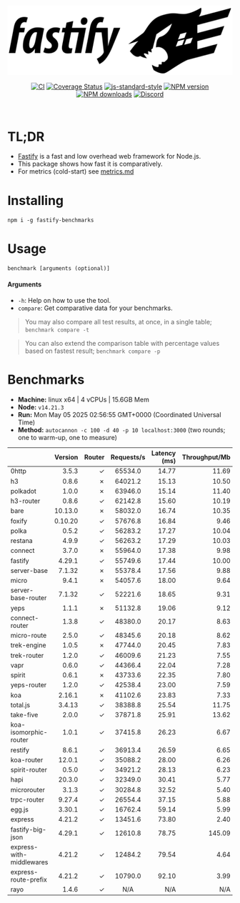 <div align="center">
  <img src="https://github.com/fastify/graphics/raw/HEAD/fastify-landscape-outlined.svg" width="650" height="auto"/>
</div>

<div align="center">

[![CI](https://github.com/fastify/fastify/workflows/ci/badge.svg)](https://github.com/fastify/fastify/actions/workflows/ci.yml)
[![Coverage Status](https://coveralls.io/repos/github/fastify/fastify/badge.svg?branch=master)](https://coveralls.io/github/fastify/fastify?branch=master)
[![js-standard-style](https://img.shields.io/badge/code%20style-standard-brightgreen.svg?style=flat)](http://standardjs.com/)
[![NPM version](https://img.shields.io/npm/v/fastify.svg?style=flat)](https://www.npmjs.com/package/fastify)
[![NPM downloads](https://img.shields.io/npm/dm/fastify.svg?style=flat)](https://www.npmjs.com/package/fastify) [![Discord](https://img.shields.io/discord/725613461949906985)](https://discord.gg/fastify)

</div>
<br />

# TL;DR

* [Fastify](https://github.com/fastify/fastify) is a fast and low overhead web framework for Node.js.
* This package shows how fast it is comparatively.
* For metrics (cold-start) see [metrics.md](./METRICS.md)

# Installing

```
npm i -g fastify-benchmarks
```

# Usage

```
benchmark [arguments (optional)]
```

#### Arguments

* `-h`: Help on how to use the tool.
* `compare`: Get comparative data for your benchmarks.

> You may also compare all test results, at once, in a single table; `benchmark compare -t`

> You can also extend the comparison table with percentage values based on fastest result; `benchmark compare -p`
# Benchmarks

* __Machine:__ linux x64 | 4 vCPUs | 15.6GB Mem
* __Node:__ `v14.21.3`
* __Run:__ Mon May 05 2025 02:56:55 GMT+0000 (Coordinated Universal Time)
* __Method:__ `autocannon -c 100 -d 40 -p 10 localhost:3000` (two rounds; one to warm-up, one to measure)

|                          | Version | Router | Requests/s | Latency (ms) | Throughput/Mb |
| :--                      | --:     | --:    | :-:        | --:          | --:           |
| 0http                    | 3.5.3   | ✓      | 65534.0    | 14.77        | 11.69         |
| h3                       | 0.8.6   | ✗      | 64021.2    | 15.13        | 10.50         |
| polkadot                 | 1.0.0   | ✗      | 63946.0    | 15.14        | 11.40         |
| h3-router                | 0.8.6   | ✓      | 62142.8    | 15.60        | 10.19         |
| bare                     | 10.13.0 | ✗      | 58032.0    | 16.74        | 10.35         |
| foxify                   | 0.10.20 | ✓      | 57676.8    | 16.84        | 9.46          |
| polka                    | 0.5.2   | ✓      | 56283.2    | 17.27        | 10.04         |
| restana                  | 4.9.9   | ✓      | 56263.2    | 17.29        | 10.03         |
| connect                  | 3.7.0   | ✗      | 55964.0    | 17.38        | 9.98          |
| fastify                  | 4.29.1  | ✓      | 55749.6    | 17.44        | 10.00         |
| server-base              | 7.1.32  | ✗      | 55378.4    | 17.56        | 9.88          |
| micro                    | 9.4.1   | ✗      | 54057.6    | 18.00        | 9.64          |
| server-base-router       | 7.1.32  | ✓      | 52221.6    | 18.65        | 9.31          |
| yeps                     | 1.1.1   | ✗      | 51132.8    | 19.06        | 9.12          |
| connect-router           | 1.3.8   | ✓      | 48380.0    | 20.17        | 8.63          |
| micro-route              | 2.5.0   | ✓      | 48345.6    | 20.18        | 8.62          |
| trek-engine              | 1.0.5   | ✗      | 47744.0    | 20.45        | 7.83          |
| trek-router              | 1.2.0   | ✓      | 46009.6    | 21.23        | 7.55          |
| vapr                     | 0.6.0   | ✓      | 44366.4    | 22.04        | 7.28          |
| spirit                   | 0.6.1   | ✗      | 43733.6    | 22.35        | 7.80          |
| yeps-router              | 1.2.0   | ✓      | 42538.4    | 23.00        | 7.59          |
| koa                      | 2.16.1  | ✗      | 41102.6    | 23.83        | 7.33          |
| total.js                 | 3.4.13  | ✓      | 38388.8    | 25.54        | 11.75         |
| take-five                | 2.0.0   | ✓      | 37871.8    | 25.91        | 13.62         |
| koa-isomorphic-router    | 1.0.1   | ✓      | 37415.8    | 26.23        | 6.67          |
| restify                  | 8.6.1   | ✓      | 36913.4    | 26.59        | 6.65          |
| koa-router               | 12.0.1  | ✓      | 35088.2    | 28.00        | 6.26          |
| spirit-router            | 0.5.0   | ✓      | 34921.2    | 28.13        | 6.23          |
| hapi                     | 20.3.0  | ✓      | 32349.0    | 30.41        | 5.77          |
| microrouter              | 3.1.3   | ✓      | 30284.8    | 32.52        | 5.40          |
| trpc-router              | 9.27.4  | ✓      | 26554.4    | 37.15        | 5.88          |
| egg.js                   | 3.30.1  | ✓      | 16762.4    | 59.14        | 5.99          |
| express                  | 4.21.2  | ✓      | 13451.6    | 73.80        | 2.40          |
| fastify-big-json         | 4.29.1  | ✓      | 12610.8    | 78.75        | 145.09        |
| express-with-middlewares | 4.21.2  | ✓      | 12484.2    | 79.54        | 4.64          |
| express-route-prefix     | 4.21.2  | ✓      | 10790.0    | 92.10        | 3.99          |
| rayo                     | 1.4.6   | ✓      | N/A        | N/A          | N/A           |
